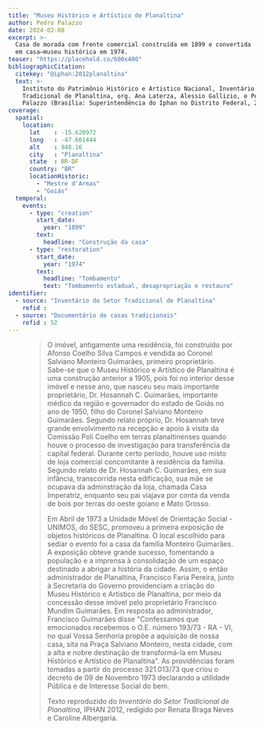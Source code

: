```yaml
---
title: "Museu Histórico e Artístico de Planaltina"
author: Pedro Palazzo
date: 2024-02-08
excerpt: >-
  Casa de morada com frente comercial construída em 1899 e convertida
  em casa–museu histórica em 1974.
teaser: "https://placehold.co/600x400"
bibliographicCitation:
  citekey: "@iphan:2012planaltina"
  text: >-
    Instituto do Patrimônio Histórico e Artistico Nacional, Inventário do Setor
    Tradicional de Planaltina, org. Ana Laterza, Alessio Gallizio, e Pedro P.
    Palazzo (Brasília: Superintendência do Iphan no Distrito Federal, 2012).
coverage:
  spatial:
    location:
      lat    : -15.620972 
      long   : -47.661444
      alt    : 948.16
      city   : "Planaltina"
      state  : BR-DF
      country: "BR"
      locationHistoric:
        - "Mestre d'Armas"
        - "Goiás"
  temporal:
    events:
      - type: "creation"
        start_date:
          year: "1899"
        text:
          headline: "Construção da casa"
      - type: "restoration"
        start_date:
          year: "1974"
        text:
          headline: "Tombamento"
          text: "Tombamento estadual, desapropriação e restauro"
identifier:
  - source: "Inventário do Setor Tradicional de Planaltina"
    refid : 
  - source: "Documentário de casas tradicionais"
    refid : 52
---
```


<figure>
<blockquote class="blockquote">

O imóvel, antigamente uma residência, foi construído por Afonso Coelho
Silva Campos e vendida ao Coronel Salviano Monteiro Guimarães, primeiro
proprietário. Sabe-se que o Museu Histórico e Artístico de Planaltina é
uma construção anterior a 1905, pois foi no interior desse imóvel e
nesse ano, que nasceu seu mais importante proprietário, Dr. Hosannah C.
Guimarães, importante médico da região e governador do estado de Goiás
no ano de 1950, filho do Coronel Salviano Monteiro Guimarães. Segundo
relato próprio, Dr. Hosannah teve grande envolvimento na recepção e
apoio à visita da Comissão Poli Coelho em terras planaltinenses quando
houve o processo de investigação para transferência da capital federal.
Durante certo período, houve uso misto de loja comercial concomitante à
residência da familia. Segundo relato de Dr. Hosannah C. Guimarães, em
sua infância, transcorrida nesta edificação, sua mãe se ocupava da
adminstração da loja, chamada Casa Imperatriz, enquanto seu pai viajava
por conta da venda de bois por terras do oeste goiano e Mato Grosso.

Em Abril de 1973 a Unidade Móvel de Orientação Social - UNIMOS, do SESC,
promoveu a primeira exposição de objetos históricos de Planaltina. O
local escolhido para sediar o evento foi a casa da família Monteiro
Guimarães. A exposição obteve grande sucesso, fomentando a população e a
imprensa à consolidação de um espaço destinado a abrigar a história da
cidade. Assim, o então administrador de Planaltina, Francisco Faria
Pereira, junto à Secretaria do Governo providenciam a criação do Museu
Histórico e Artistico de Planaltina, por meio da concessão desse imóvel
pelo proprietário Francisco Mundim Guimarães. Em resposta ao
administrador, Francisco Guimarães disse "Confessamos que emocionados
recebemos o O.E. número 193/73 - RA - VI, no qual Vossa Senhoria propõe
a aquisição de nossa casa, sita na Praça Salviano Monteiro, nesta
cidade, com a alta e nobre destinação de transformá-la em Museu
Histórico e Artístico de Planaltina". As providências foram tomadas a
partir do processo 321.013/73 que criou o decreto de 09 de Novembro 1973
declarando a utilidade Pública e de Interesse Social do bem.

  <footer class="figure-caption">Texto reproduzido
  do <cite>Inventário do Setor Tradicional de Planaltina</cite>, IPHAN
  2012, redigido por Renata Braga Neves e Caroline Albergaria.</footer>
</blockquote>
</figure>
